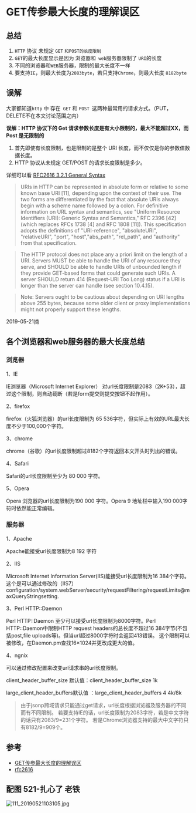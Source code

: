 # GET传参最大长度的理解误区

## 总结

1. `HTTP` 协议 未规定 `GET` `和POST的长度限制`
2. `GET`的最大长度显示是因为 浏览器和` web`服务器限制了 `URI`的长度
3. 不同的浏览器和`WEB`服务器，限制的最大长度不一样
4. 要支持`IE`，则最大长度为`2083byte`，若只支持`Chrome`，则最大长度 `8182byte`

## 误解

大家都知道`http` 中 存在` GET` 和 `POST `这两种最常用的请求方式。（PUT，DELETE不在本文讨论范围之内）

**误解：HTTP 协议下的 Get 请求参数长度是有大小限制的，最大不能超过XX，而 Post 是无限制的**

1. 首先即使有长度限制，也是限制的是整个 URI 长度，而不仅仅是你的参数值数据长度。
2. HTTP 协议从未规定 GET/POST 的请求长度限制是多少。

详细可以看 [RFC2616 3.2.1 General Syntax](https://tools.ietf.org/html/rfc2616)
>  URIs in HTTP can be represented in absolute form or relative to some
     known base URI [11], depending upon the context of their use. The two
     forms are differentiated by the fact that absolute URIs always begin
     with a scheme name followed by a colon. For definitive information on
     URL syntax and semantics, see "Uniform Resource Identifiers (URI):
     Generic Syntax and Semantics," RFC 2396 [42] (which replaces RFCs
     1738 [4] and RFC 1808 [11]). This specification adopts the
     definitions of "URI-reference", "absoluteURI", "relativeURI", "port",
     "host","abs_path", "rel_path", and "authority" from that
     specification.

> The HTTP protocol does not place any a priori limit on the length of
     a URI. Servers MUST be able to handle the URI of any resource they
     serve, and SHOULD be able to handle URIs of unbounded length if they
     provide GET-based forms that could generate such URIs. A server
     SHOULD return 414 (Request-URI Too Long) status if a URI is longer
     than the server can handle (see section 10.4.15).

> Note: Servers ought to be cautious about depending on URI lengths
        above 255 bytes, because some older client or proxy
        implementations might not properly support these lengths.

2019-05-21摘

## 各个浏览器和web服务器的最大长度总结

### 浏览器

1、IE

IE浏览器（Microsoft Internet Explorer） 对url长度限制是2083（2K+53），超过这个限制，则自动截断（若是form提交则提交按钮不起作用）。

2、firefox

firefox（火狐浏览器）的url长度限制为 65 536字符，但实际上有效的URL最大长度不少于100,000个字符。

3、chrome

chrome（谷歌）的url长度限制超过8182个字符返回本文开头时列出的错误。

4、Safari

Safari的url长度限制至少为 80 000 字符。

5、Opera

Opera 浏览器的url长度限制为190 000 字符。Opera 9 地址栏中输入190 000字符时依然能正常编辑。

### 服务器

1、Apache

Apache能接受url长度限制为8 192 字符

2、IIS

Microsoft Internet Information Server(IIS)能接受url长度限制为16 384个字符。
这个是可以通过修改的（IIS7）
configuration/system.webServer/security/requestFiltering/requestLimits@maxQueryStringsetting.<requestLimits maxQueryString="length"/>

3、Perl HTTP::Daemon

Perl HTTP::Daemon 至少可以接受url长度限制为8000字符。Perl HTTP::Daemon中限制HTTP request headers的总长度不超过16 384字节(不包括post,file uploads等)。但当url超过8000字符时会返回413错误。
这个限制可以被修改，在Daemon.pm查找16×1024并更改成更大的值。

4、ngnix

可以通过修改配置来改变url请求串的url长度限制。

client_header_buffer_size 默认值：client_header_buffer_size 1k

large_client_header_buffers默认值 ：large_client_header_buffers 4 4k/8k

> 由于jsonp跨域请求只能通过get请求，url长度根据浏览器及服务器的不同而有不同限制。
若要支持IE的话，url长度限制为2083字符，若是中文字符的话只有2083/9=231个字符。
若是Chrome浏览器支持的最大中文字符只有8182/9=909个。

## 参考

- [GET传参最大长度的理解误区](https://github.com/zhongxia245/blog/issues/35)
- [rfc2616](https://tools.ietf.org/html/rfc2616)

## 配图 521-扎心了 老铁

![111_20190521103105.jpg](../../images/111_20190521103105.jpg)
